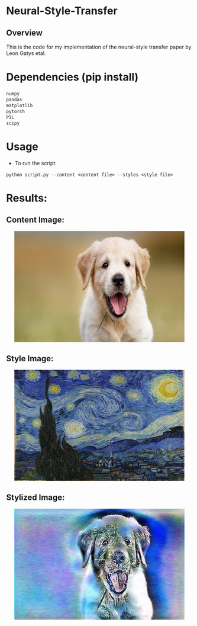 # Neural-Style-Transfer


## Overview

This is the code for my implementation of the neural-style transfer paper by Leon Gatys etal.


# Dependencies (pip install)

```
numpy
pandas
matplotlib
pytorch
PIL
scipy
```

# Usage

- To run the script:
```
python script.py --content <content file> --styles <style file>
```

# Results:

## Content Image:
<p align="center">
  <img width="460" height="300" src="https://github.com/ddhaval04/neural-style-transfer/raw/master/content/dog.jpg">
</p>

## Style Image:
<p align="center">
  <img width="460" height="300" src="https://github.com/ddhaval04/neural-style-transfer/raw/master/style/starry-night.jpg">
</p>

## Stylized Image:
<p align="center">
  <img width="460" height="300" src="https://github.com/ddhaval04/neural-style-transfer/raw/master/results/6.jpg">
</p>
